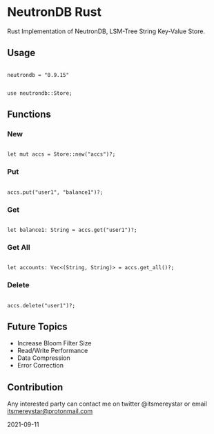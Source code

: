 
# NeutronDB Rust

Rust Implementation of NeutronDB, LSM-Tree String Key-Value Store.

## Usage

```

neutrondb = "0.9.15"

```

```

use neutrondb::Store;

```

## Functions

### New

```

let mut accs = Store::new("accs")?;

```

### Put

```

accs.put("user1", "balance1")?;

```

### Get

```

let balance1: String = accs.get("user1")?;

```

### Get All

```

let accounts: Vec<(String, String)> = accs.get_all()?;

```

### Delete

```

accs.delete("user1")?;

```

## Future Topics
- Increase Bloom Filter Size
- Read/Write Performance
- Data Compression
- Error Correction

## Contribution
Any interested party can contact me on twitter @itsmereystar or email itsmereystar@protonmail.com

2021-09-11
